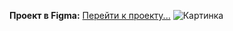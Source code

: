 **Проект в Figma:**
[Перейти к проекту...](https://www.figma.com/design/uoein2YwkSdKd6fzUdAGwn/RKIS?node-id=0-1&t=p8yq7pQH1ocWL10i-1)
![Картинка](https://media.licdn.com/dms/image/v2/C4D12AQHTWmXtImF2sw/article-cover_image-shrink_720_1280/article-cover_image-shrink_720_1280/0/1578556490672?e=2147483647&v=beta&t=h6MzVUlztZY6PUfNM-iBl_H9ne7K_pqsnn4vJFKmdjU)